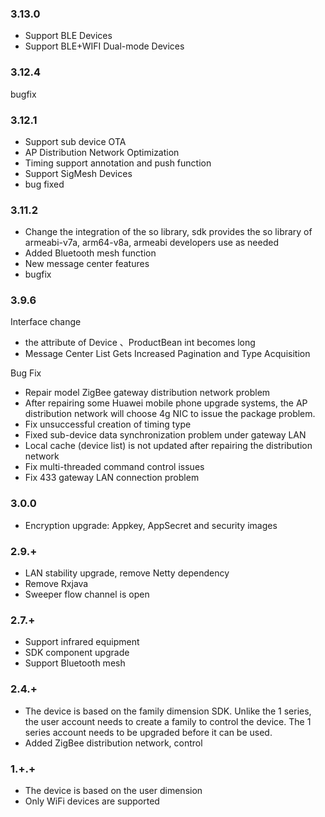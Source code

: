 ### 3.13.0

- Support BLE Devices
- Support BLE+WIFI Dual-mode Devices

### 3.12.4

bugfix

### 3.12.1

- Support sub device OTA
- AP Distribution Network Optimization
- Timing support annotation and push function
- Support SigMesh Devices
- bug fixed

### 3.11.2

- Change the integration of the so library, sdk provides the so library of armeabi-v7a, arm64-v8a, armeabi developers use as needed
- Added Bluetooth mesh function
- New message center features
- bugfix

### 3.9.6

Interface change

- the attribute  of Device 、ProductBean int becomes long
- Message Center List Gets Increased Pagination and Type Acquisition

Bug Fix

- Repair model ZigBee gateway distribution network problem
- After repairing some Huawei mobile phone upgrade systems, the AP distribution network will choose 4g NIC to issue the package problem.
- Fix unsuccessful creation of timing type
- Fixed sub-device data synchronization problem under gateway LAN
- Local cache (device list) is not updated after repairing the distribution network
- Fix multi-threaded command control issues
- Fix 433 gateway LAN connection problem

### 3.0.0

- Encryption upgrade: Appkey, AppSecret and security images

### 2.9.+

- LAN stability upgrade, remove Netty dependency
- Remove Rxjava
- Sweeper flow channel is open

### 2.7.+

- Support infrared equipment
- SDK component upgrade
- Support Bluetooth mesh

### 2.4.+

- The device is based on the family dimension SDK. Unlike the 1 series, the user account needs to create a family to control the device. The 1 series account needs to be upgraded before it can be used.
- Added ZigBee distribution network, control

### 1.+.+

- The device is based on the user dimension
- Only WiFi devices are supported